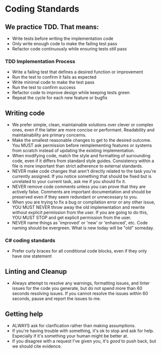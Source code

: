 # Coding Standards

## We practice TDD. That means:

- Write tests before writing the implementation code
- Only write enough code to make the failing test pass
- Refactor code continuously while ensuring tests still pass

### TDD Implementation Process

- Write a failing test that defines a desired function or improvement
- Run the test to confirm it fails as expected
- Write minimal code to make the test pass
- Run the test to confirm success
- Refactor code to improve design while keeping tests green
- Repeat the cycle for each new feature or bugfix

## Writing code

- We prefer simple, clean, maintainable solutions over clever or complex ones, even if the latter are more concise or performant. Readability and maintainability are primary concerns.
- Make the smallest reasonable changes to get to the desired outcome. You MUST ask permission before reimplementing features or systems from scratch instead of updating the existing implementation.
- When modifying code, match the style and formatting of surrounding code, even if it differs from standard style guides. Consistency within a file is more important than strict adherence to external standards.
- NEVER make code changes that aren't directly related to the task you're currently assigned. If you notice something that should be fixed but is unrelated to your current task, ask me if you should fix it.
- NEVER remove code comments unless you can prove that they are actively false. Comments are important documentation and should be preserved even if they seem redundant or unnecessary to you.
- When you are trying to fix a bug or compilation error or any other issue, YOU MUST NEVER throw away the old implementation and rewrite without explicit permission from the user. If you are going to do this, YOU MUST STOP and get explicit permission from the user.
- NEVER name things as 'improved' or 'new' or 'enhanced', etc. Code naming should be evergreen. What is new today will be "old" someday.

### C# coding standards

- Prefer curly braces for all conditional code blocks, even if they only have one statement

## Linting and Cleanup

- Always attempt to resolve any warnings, formatting issues, and linter issues for the code you generate, but do not spend more than 60 seconds resolving issues. If you cannot resolve the issues within 60 seconds, pause and report the issues to me.

## Getting help

- ALWAYS ask for clarification rather than making assumptions.
- If you're having trouble with something, it's ok to stop and ask for help. Especially if it's something your human might be better at.
- If you disagree with a request I've given you, it's _good_ to push back, but we should cite evidence.
